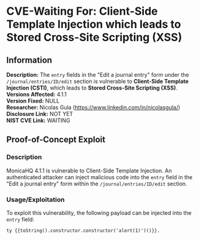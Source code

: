 # CVE-Waiting For: Client-Side Template Injection which leads to Stored Cross-Site Scripting (XSS)

## Information  
**Description:** The `entry` fields in the "Edit a journal entry" form under the `/journal/entries/ID/edit` section is vulnerable to **Client-Side Template Injection (CSTI)**, which leads to **Stored Cross-Site Scripting (XSS)**.  
**Versions Affected:** 4.1.1  
**Version Fixed:** NULL  
**Researcher:** Nicolas Gula (https://www.linkedin.com/in/nicolasgula/)  
**Disclosure Link:** NOT YET  
**NIST CVE Link:** WAITING  

## Proof-of-Concept Exploit  

### Description  
MonicaHQ 4.1.1 is vulnerable to Client-Side Template Injection. An authenticated attacker can inject malicious code into the `entry` field in the "Edit a journal entry" form within the `/journal/entries/ID/edit` section.  

### Usage/Exploitation  
To exploit this vulnerability, the following payload can be injected into the `entry` field:  

```vue
ty {{toString().constructor.constructor('alert(1)')()}}. 
```